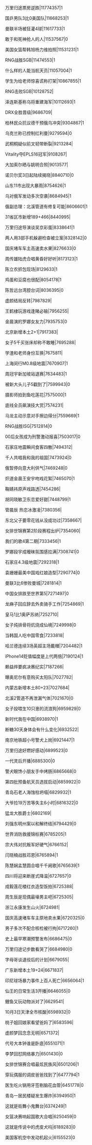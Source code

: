 万里归途票房逆跌|11774357|1

国乒男队3比0美国队|11668253|1

曼联半场被狂灌4球|11617733|1

敢于和死神抢人的人|11537567|0

美国女篮帮韩旭杨力维拍照|11531231|1

RNG战胜SGB|11474553|1

什么样的人能当航天员|11057004|1

学生为给老师惊喜谎称打架|10867855|1

RNG击败SGB|10128752|

泽连斯基称乌将重建海军|10112693|1

DRX全胜晋级|9686709|

柏林民众抗议德干预俄乌冲突|9304867|1

乌克兰称已控制红利曼|9279594|0

武桐桐疑似前叉韧带断裂|9213284|

Vitality夺EPLS16冠军|9108267|

大加索尔晒与姚明合照|9013577|

诺贝尔奖3日起陆续揭晓|8840710|0

山东11市出现大暴雨|8754626|1

乌对俄军发动多次空袭|8684945|1

俄副总理：北溪管道有修复可能|8606601|1

31省区市新增189+466|8440995|

万里归途导演谈吴京彩蛋|8338641|1

两人用3部手机躲避检查被立案|8328142|0

国庆堵车车主高速卖水果|8276633|0

周传雄陆虎合唱黄昏好好听|8173123|1

陈立农抓包现场|8129633|1

鸡蛋和豆腐也很配|8054178|1

陈哲远台湾腔台词|8036395|0

虚颜结局反转|7987829|

王鹤棣玩游戏逢赌必输|7956255|

金晨演的罗娜女友力|7935753|0

北京新增本土2+1|7917383|

女子5千买张床却称不敢睡|7695288|

学渣和老师身份互换|7675811|

上海闵行M0.8级地震|7670907|1

周冠宇新加坡站退赛|7634483|1

被新大头儿子5戳到了|7599943|0

摄影师拍到鱼吃莲花|7575000|1

底线全员飙演技大赏|7574231|

马龙主动示意对手擦边得分|7559669|1

RNG战胜ISG|7512814|0

00后女孩成为刑警激动报喜|7503017|0

石家庄地震瞬间食客四散|7494312|

千人共唱我和我的祖国|7473924|0

俄暂停向意大利供气|7469248|0

炽道金晨王安宇吻戏花絮|7465070|1

鞠婧祎原声戏路透|7454286|

胡同晓敏卫东恋爱好甜|7448799|1

管晨辰 热恋冰激凌|7380356|

东北父子要零花钱从没成功过|7358667|

女排世锦赛第2阶段赛程出炉|7354060|

我们的歌4第二期|7333456|1

罗娜段宇成暧昧氛围感拉满|7308741|0

石家庄4.3级地震|7292318|1

袁姗姗最美中国戏红娘造型|7290774|0

曼联3比6惨败曼城|7281814|1

中国女排跌至世界第5|7271497|0

龙麻子回应辞去外卖骑手工作|7254869|1

皇马1比1奥萨苏纳|7252710|

女子炖排骨将炕烧成仙境|7249998|0

当韩国人吃中国零食|7233818|

哈兰德连续3场英超主场戴帽|7204482|1

iPhone14贬值幅度是上代两倍|7190124|1

赖益烨要疯决赛纪实|7187266|

曝奥尼尔有意购买太阳队|7027782|

内蒙古新增本土80+23|7027684|

北溪2管道不再泄漏气体|7021670|0

女子投喂生10只崽的流浪狗|6959829|0

新时代我在中国|6938970|1

断糖30天身体会有什么变化|6932522|

南京地铁超小号警犬上岗|6921447|1

万里归途好燃好感动|6899523|0

一代灵后开播|6885300|0

警犬眼馋小朋友手中烤肠|6865668|0

第四批预备航天员选拔启动|6859922|0

青岛石老人海蚀柱坍塌|6829932|1

大爷捡19万苦等失主6小时|6816322|0

猛龙大胜爵士|6802169|

刘强东明州案以和解终结|6794429|0

世界消防救援锦标赛|6785205|1

宗大伟对抗叛军好硬气|6766152|

闫晓楠战胜邓恩|6765894|1

陈慧娴孟慧圆合唱千千阙歌|6765639|1

四川将迎来断崖式降温|6727657|0

成毅莲花楼红衣造型饭拍|6725388|

周生辰是现偶最壕男主吧|6725305|

浙江永康发生山火|6724981|

国庆高速堵车车主原地卖水果|6720325|0

男子多次不配合核检被行拘|6717260|1

史上最早寒潮预警发布|6686475|0

万里归途记步数看哭了|6684980|0

字母哥谈退役后的计划|6679055|

广东新增本土19+24|6671837|

印尼球场暴力事件上百人死亡|6656064|1

仙王的日常生活3开播|6646055|0

鲤鱼又玩动物派对了|6629541|

10月3日天津全市核酸|6598932|0

桃子姐回娘家看望爸妈了|6583596|

虚颜梦回念念无明|6571372|

代号大本钟谁是卧底|6551071|1

李梦回怼网络暴力|6501430|0

女排世锦赛合唱最炫民族风|6501206|1

穿玩偶服的调皮爸爸找到了|6477794|1

医生吃火锅用牙签剔脑花血管|6451778|0

青岛一居民楼疑发生爆炸|6394950|1

这就是街舞小鬼舞台|6374249|1

女篮决赛响起国歌大合唱|6250459|0

这就是传说中的虎皮犬吗|6189283|0

美国客机空中发动机起火|6155523|0


